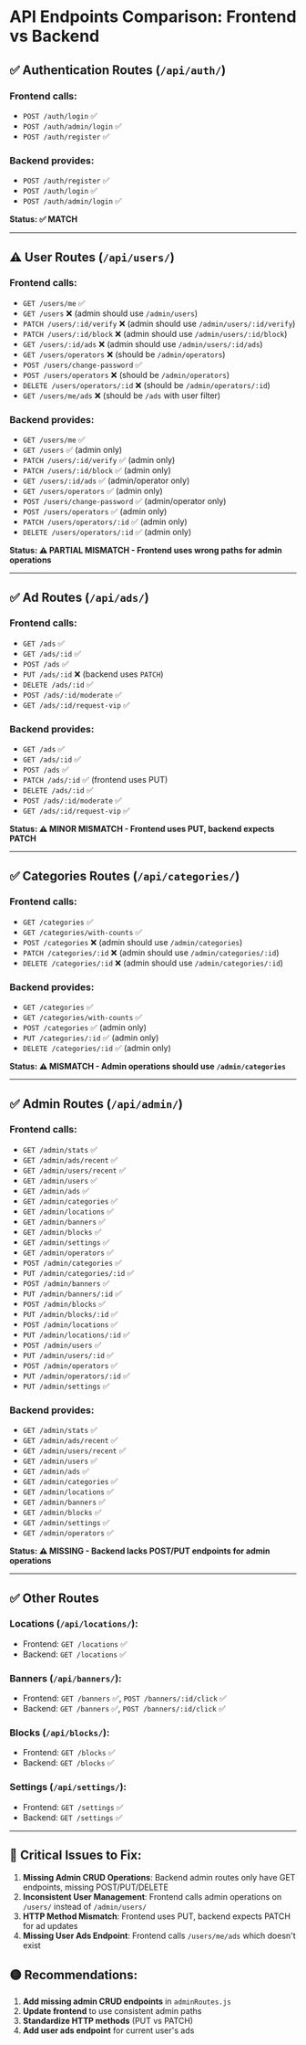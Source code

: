 # API Endpoints Comparison: Frontend vs Backend

## ✅ Authentication Routes (`/api/auth/`)

### Frontend calls:
- `POST /auth/login` ✅
- `POST /auth/admin/login` ✅  
- `POST /auth/register` ✅

### Backend provides:
- `POST /auth/register` ✅
- `POST /auth/login` ✅
- `POST /auth/admin/login` ✅

**Status: ✅ MATCH**

---

## ⚠️ User Routes (`/api/users/`)

### Frontend calls:
- `GET /users/me` ✅
- `GET /users` ❌ (admin should use `/admin/users`)
- `PATCH /users/:id/verify` ❌ (admin should use `/admin/users/:id/verify`)
- `PATCH /users/:id/block` ❌ (admin should use `/admin/users/:id/block`)
- `GET /users/:id/ads` ❌ (admin should use `/admin/users/:id/ads`)
- `GET /users/operators` ❌ (should be `/admin/operators`)
- `POST /users/change-password` ✅
- `POST /users/operators` ❌ (should be `/admin/operators`)
- `DELETE /users/operators/:id` ❌ (should be `/admin/operators/:id`)
- `GET /users/me/ads` ❌ (should be `/ads` with user filter)

### Backend provides:
- `GET /users/me` ✅
- `GET /users` ✅ (admin only)
- `PATCH /users/:id/verify` ✅ (admin only)
- `PATCH /users/:id/block` ✅ (admin only)
- `GET /users/:id/ads` ✅ (admin/operator only)
- `GET /users/operators` ✅ (admin only)
- `POST /users/change-password` ✅ (admin/operator only)
- `POST /users/operators` ✅ (admin only)
- `PATCH /users/operators/:id` ✅ (admin only)
- `DELETE /users/operators/:id` ✅ (admin only)

**Status: ⚠️ PARTIAL MISMATCH - Frontend uses wrong paths for admin operations**

---

## ✅ Ad Routes (`/api/ads/`)

### Frontend calls:
- `GET /ads` ✅
- `GET /ads/:id` ✅
- `POST /ads` ✅
- `PUT /ads/:id` ❌ (backend uses `PATCH`)
- `DELETE /ads/:id` ✅
- `POST /ads/:id/moderate` ✅
- `GET /ads/:id/request-vip` ✅

### Backend provides:
- `GET /ads` ✅
- `GET /ads/:id` ✅
- `POST /ads` ✅
- `PATCH /ads/:id` ✅ (frontend uses PUT)
- `DELETE /ads/:id` ✅
- `POST /ads/:id/moderate` ✅
- `GET /ads/:id/request-vip` ✅

**Status: ⚠️ MINOR MISMATCH - Frontend uses PUT, backend expects PATCH**

---

## ✅ Categories Routes (`/api/categories/`)

### Frontend calls:
- `GET /categories` ✅
- `GET /categories/with-counts` ✅
- `POST /categories` ❌ (admin should use `/admin/categories`)
- `PATCH /categories/:id` ❌ (admin should use `/admin/categories/:id`)
- `DELETE /categories/:id` ❌ (admin should use `/admin/categories/:id`)

### Backend provides:
- `GET /categories` ✅
- `GET /categories/with-counts` ✅
- `POST /categories` ✅ (admin only)
- `PUT /categories/:id` ✅ (admin only)
- `DELETE /categories/:id` ✅ (admin only)

**Status: ⚠️ MISMATCH - Admin operations should use `/admin/categories`**

---

## ✅ Admin Routes (`/api/admin/`)

### Frontend calls:
- `GET /admin/stats` ✅
- `GET /admin/ads/recent` ✅
- `GET /admin/users/recent` ✅
- `GET /admin/users` ✅
- `GET /admin/ads` ✅
- `GET /admin/categories` ✅
- `GET /admin/locations` ✅
- `GET /admin/banners` ✅
- `GET /admin/blocks` ✅
- `GET /admin/settings` ✅
- `GET /admin/operators` ✅
- `POST /admin/categories` ✅
- `PUT /admin/categories/:id` ✅
- `POST /admin/banners` ✅
- `PUT /admin/banners/:id` ✅
- `POST /admin/blocks` ✅
- `PUT /admin/blocks/:id` ✅
- `POST /admin/locations` ✅
- `PUT /admin/locations/:id` ✅
- `POST /admin/users` ✅
- `PUT /admin/users/:id` ✅
- `POST /admin/operators` ✅
- `PUT /admin/operators/:id` ✅
- `PUT /admin/settings` ✅

### Backend provides:
- `GET /admin/stats` ✅
- `GET /admin/ads/recent` ✅
- `GET /admin/users/recent` ✅
- `GET /admin/users` ✅
- `GET /admin/ads` ✅
- `GET /admin/categories` ✅
- `GET /admin/locations` ✅
- `GET /admin/banners` ✅
- `GET /admin/blocks` ✅
- `GET /admin/settings` ✅
- `GET /admin/operators` ✅

**Status: ⚠️ MISSING - Backend lacks POST/PUT endpoints for admin operations**

---

## ✅ Other Routes

### Locations (`/api/locations/`):
- Frontend: `GET /locations` ✅
- Backend: `GET /locations` ✅

### Banners (`/api/banners/`):
- Frontend: `GET /banners` ✅, `POST /banners/:id/click` ✅
- Backend: `GET /banners` ✅, `POST /banners/:id/click` ✅

### Blocks (`/api/blocks/`):
- Frontend: `GET /blocks` ✅
- Backend: `GET /blocks` ✅

### Settings (`/api/settings/`):
- Frontend: `GET /settings` ✅
- Backend: `GET /settings` ✅

---

## 🔴 Critical Issues to Fix:

1. **Missing Admin CRUD Operations**: Backend admin routes only have GET endpoints, missing POST/PUT/DELETE
2. **Inconsistent User Management**: Frontend calls admin operations on `/users/` instead of `/admin/users/`
3. **HTTP Method Mismatch**: Frontend uses PUT, backend expects PATCH for ad updates
4. **Missing User Ads Endpoint**: Frontend calls `/users/me/ads` which doesn't exist

## 🟡 Recommendations:

1. **Add missing admin CRUD endpoints** in `adminRoutes.js`
2. **Update frontend** to use consistent admin paths
3. **Standardize HTTP methods** (PUT vs PATCH)
4. **Add user ads endpoint** for current user's ads
